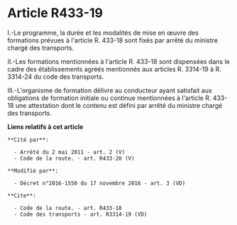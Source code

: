 # Article R433-19

I.-Le programme, la durée et les modalités de mise en œuvre des formations prévues à l'article R. 433-18 sont fixés par
arrêté du ministre chargé des transports. 

II.-Les formations mentionnées à l'article R. 433-18 sont dispensées dans le cadre des établissements agréés mentionnés aux
articles R. 3314-19 à R. 3314-24 du code des transports. 

III.-L'organisme de formation délivre au conducteur ayant satisfait aux obligations de formation initiale ou continue
mentionnées à l'article R. 433-18 une attestation dont le contenu est défini par arrêté du ministre chargé des transports.

**Liens relatifs à cet article**

	**Cité par**:

	  - Arrêté du 2 mai 2011 - art. 2 (V)
	  - Code de la route. - art. R433-20 (V)

	**Modifié par**:

	  - Décret n°2016-1550 du 17 novembre 2016 - art. 3 (VD)

	**Cite**:

	  - Code de la route. - art. R433-18
	  - Code des transports - art. R3314-19 (VD)
